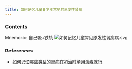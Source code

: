 ```yaml
---
title: 如何记忆儿童青少年常见的原发性肾病
--- 
```


### Contents
Mnemonic: 自己吸+铁轨
![如何记忆儿童常见原发性肾疾病.svg](/note-images/如何记忆儿童常见原发性肾疾病.svg)
### References
- [如何记忆哪些类型的肾病在初治时单用激素就行](/如何记忆哪些类型的肾病在初治时单用激素就行)

